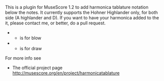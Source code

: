 This is a plugin for MuseScore 1.2 to add harmonica tablature notation below the notes.
It currently supports the Hohner Highlander only, for both side (A highlander and D).
If you want to have your harmonica added to the it, please contact me, or better, do a pull request.

- + is for blow
- - is for draw

For more info see 

   - The official project page http://musescore.org/en/project/harmonicatablature